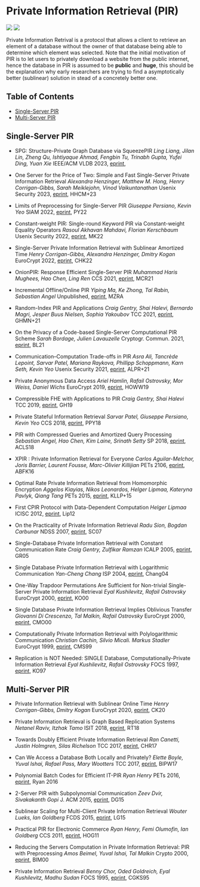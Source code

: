 # Private Information Retrieval (PIR)

![](https://badgen.net/badge/:update-to/:Mar-2023/red) ![](https://badgen.net/badge/:papers/:33/blue)

Private Information Retrival is a protocol that allows a client to retrieve an element of a database without the owner of that database being able to determine which element was selected. Note that the initial motivation of PIR is to let users to privately download a website from the public internet, hence the database in PIR is assumed to be **public** and **huge**, this should be the explanation why early researchers are trying to find a asymptotically better (sublinear) solution in stead of a concretely better one.


## Table of Contents

- [Single-Server PIR](#single-server-pir)
- [Multi-Server PIR](#multi-server-pir)


## Single-Server PIR

- SPG: Structure-Private Graph Database via SqueezePIR
  *Ling Liang, Jilan Lin, Zheng Qu, Ishtiyaque Ahmad, Fengbin Tu, Trinabh Gupta, Yufei Ding, Yuan Xie*
  IEEE/ACM VLDB 2023, [eprint](https://www.vldb.org/pvldb/vol16/p1615-liang.pdf),

- One Server for the Price of Two: Simple and Fast Single-Server Private Information Retrieval
  *Alexandra Henzinger, Matthew M. Hong, Henry Corrigan-Gibbs, Sarah Meiklejohn, Vinod Vaikuntanathan*
  Usenix Security 2023, [eprint](https://eprint.iacr.org/2022/949), HHCM+23

- Limits of Preprocessing for Single-Server PIR
  *Giuseppe Persiano, Kevin Yeo*
  SIAM 2022, [eprint](https://eprint.iacr.org/2022/235), PY22

- Constant-weight PIR: Single-round Keyword PIR via Constant-weight Equality Operators
  *Rasoul Akhavan Mahdavi, Florian Kerschbaum*
  Usenix Security 2022, [eprint](https://www.usenix.org/conference/usenixsecurity22/presentation/mahdavi), MK22

- Single-Server Private Information Retrieval with Sublinear Amortized Time
  *Henry Corrigan-Gibbs, Alexandra Henzinger, Dmitry Kogan*
  EuroCrypt 2022, [eprint](https://eprint.iacr.org/2022/081), CHK22

- OnionPIR: Response Efficient Single-Server PIR
  *Muhammad Haris Mughees, Hao Chen, Ling Ren*
  CCS 2021, [eprint](https://eprint.iacr.org/2021/1081), MCR21

- Incremental Offline/Online PIR
  *Yiping Ma, Ke Zhong, Tal Rabin, Sebastian Angel*
  Unpublished, [eprint](https://eprint.iacr.org/2021/1438), MZRA

- Random-Index PIR and Applications
  *Craig Gentry, Shai Halevi, Bernardo Magri, Jesper Buus Nielsen, Sophia Yakoubov*
  TCC 2021, [eprint](https://eprint.iacr.org/2020/1248), GHMN+21

- On the Privacy of a Code-based Single-Server Computational PIR Scheme
  *Sarah Bordage, Julien Lavauzelle*
  Cryptogr. Commun. 2021, [eprint](https://eprint.iacr.org/2020/376), BL21

- Communication–Computation Trade-offs in PIR
  *Asra Ali, Tancrède Lepoint, Sarvar Patel, Mariana Raykova, Phillipp Schoppmann, Karn Seth, Kevin Yeo*
  Usenix Security 2021, [eprint](https://eprint.iacr.org/2019/1483), ALPR+21

- Private Anonymous Data Access
  *Ariel Hamlin, Rafail Ostrovsky, Mor Weiss, Daniel Wichs*
  EuroCrypt 2019, [eprint](https://eprint.iacr.org/2018/363), HOWW19

- Compressible FHE with Applications to PIR
  *Craig Gentry, Shai Halevi*
  TCC 2019, [eprint](https://eprint.iacr.org/2019/733), GH19

- Private Stateful Information Retrieval
  *Sarvar Patel, Giuseppe Persiano, Kevin Yeo*
  CCS 2018, [eprint](https://eprint.iacr.org/2018/1083.pdf), PPY18

- PIR with Compressed Queries and Amortized Query Processing
  *Sebastian Angel, Hao Chen, Kim Laine, Srinath Setty*
  SP 2018, [eprint](https://eprint.iacr.org/2017/1142.pdf), ACLS18

- XPIR : Private Information Retrieval for Everyone
  *Carlos Aguilar-Melchor, Joris Barrier, Laurent Fousse, Marc-Olivier Killijian*
  PETs 2106, [eprint](https://eprint.iacr.org/2014/1025.pdf), ABFK16

- Optimal Rate Private Information Retrieval from Homomorphic Encryption
  *Aggelos Kiayias, Nikos Leonardos, Helger Lipmaa, Kateryna Pavlyk, Qiang Tang*
  PETs 2015, [eprint](https://petsymposium.org/2015/papers/23_Kiayias.pdf), KLLP+15

- First CPIR Protocol with Data-Dependent Computation
  *Helger Lipmaa*
  ICISC 2012, [eprint](https://eprint.iacr.org/2009/395), Lip12

- On the Practicality of Private Information Retrieval
  *Radu Sion, Bogdan Carbunar*
  NDSS 2007, [eprint](https://www.ndss-symposium.org/ndss2007/practicality-private-information-retrieval/), SC07

- Single-Database Private Information Retrieval with Constant Communication Rate
  *Craig Gentry, Zulfikar Ramzan*
  ICALP 2005, [eprint](https://link.springer.com/chapter/10.1007/11523468_65), GR05

- Single Database Private Information Retrieval with Logarithmic Communication
  *Yan-Cheng Chang*
  ISP 2004, [eprint](https://eprint.iacr.org/2004/036), Chang04

- One-Way Trapdoor Permutations Are Sufficient for Non-trivial Single-Server Private Information Retrieval
  *Eyal Kushilevitz, Rafail Ostrovsky*
  EuroCrypt 2000, [eprint](https://www.iacr.org/archive/eurocrypt2000/1807/18070104-new.pdf), KO00

- Single Database Private Information Retrieval Implies Oblivious Transfer
  *Giovanni Di Crescenzo, Tal Malkin, Rafail Ostrovsky*
  EuroCrypt 2000, [eprint](https://www.iacr.org/archive/eurocrypt2000/1807/18070122-new.pdf), CMO00

- Computationally Private Information Retrieval with Polylogarithmic Communication
  *Christian Cachin, Silvio Micali. Markus Stadler*
  EuroCrypt 1999, [eprint](https://people.csail.mit.edu/silvio/Selected%20Scientific%20Papers/Private%20Information%20Retrieval/Computationally%20Private%20Information%20Retrieval%20with%20Polylogarithmic%20Communication.pdf), CMS99

- Replication is NOT Needed: SINGLE Database, Computationally-Private Information Retrieval
  *Eyal Kushilevitz, Rafail Ostrovsky*
  FOCS 1997, [eprint](https://doi.org/10.1109/SFCS.1997.646125), KO97


## Multi-Server PIR

- Private Information Retrieval with Sublinear Online Time
  *Henry Corrigan-Gibbs, Dmitry Kogan*
  EuroCrypt 2020, [eprint](https://eprint.iacr.org/2019/1075), CK20

- Private Information Retrieval is Graph Based Replication Systems
  *Netanel Raviv, Itzhak Tamo*
  ISIT 2018, [eprint](https://ieeexplore.ieee.org/document/8437311), RT18

- Towards Doubly Efficient Private Information Retrieval
  *Ran Canetti, Justin Holmgren, Silas Richelson*
  TCC 2017, [eprint](https://eprint.iacr.org/2017/568), CHR17

- Can We Access a Database Both Locally and Privately?
  *Elette Boyle, Yuval Ishai, Rafael Pass, Mary Wootters*
  TCC 2017, [eprint](https://eprint.iacr.org/2017/567.pdf), BIPW17

- Polynomial Batch Codes for Efficient IT-PIR
  *Ryan Henry*
  PETs 2016, [eprint](https://petsymposium.org/2016/files/papers/Polynomial_Batch_Codes_for_Efficient_IT-PIR.pdf), Ryan 2016

- 2-Server PIR with Subpolynomial Communication
  *Zeev Dvir, Sivakakanth Gopi*
  J. ACM 2015, [eprint](https://arxiv.org/abs/1407.6692), DG15

- Sublinear Scaling for Multi-Client Private Information Retrieval
  *Wouter Lueks, Ian Goldberg*
  FCDS 2015, [eprint](https://link.springer.com/chapter/10.1007/978-3-662-47854-7_10), LG15

- Practical PIR for Electronic Commerce
  *Ryan Henry, Femi Olumofin, Ian Goldberg*
  CCS 2011, [eprint](https://cacr.uwaterloo.ca/techreports/2011/cacr2011-04.pdf), HOG11

- Reducing the Servers Computation in Private Information Retrieval: PIR with Preprocessing
  *Amos Beimel, Yuval Ishai, Tal Malkin*
  Crypto 2000, [eprint](https://www.iacr.org/archive/crypto2000/18800056/18800056.pdf), BIM00

- Private Information Retrieval
  *Benny Chor, Oded Goldreich, Eyal Kushilevitz, Madhu Sudan*
  FOCS 1995, [eprint](https://www.cs.umd.edu/~gasarch/TOPICS/pir/first.pdf), CGKS95
